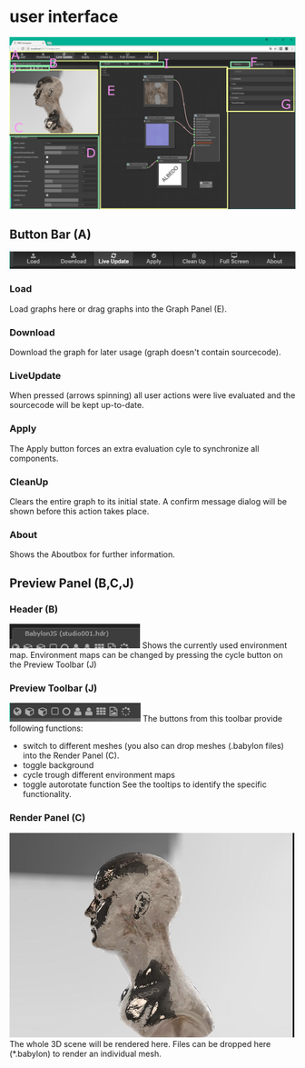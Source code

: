 
# user interface


![UI Sections](images/ui3.jpg)

## Button Bar (A)
![UI ButtonBar](images/ui2.jpg)
### Load
Load graphs here or drag graphs into the Graph Panel (E).
### Download
Download the graph for later usage (graph doesn't contain sourcecode).
### LiveUpdate
When pressed (arrows spinning) all user actions were live evaluated and the sourcecode will be kept up-to-date.
### Apply
The Apply button forces an extra evaluation cyle to synchronize all components.
### CleanUp
Clears the entire graph to its initial state. A confirm message dialog will be shown before this action takes place.
### About
Shows the Aboutbox for further information.
## Preview Panel (B,C,J)
### Header (B)
![UI PreviewHeader](images/ui4.jpg)
Shows the currently used environment map. Environment maps can be changed by pressing the cycle button on the Preview Toolbar (J)
### Preview Toolbar (J)
![UI PreviewToolbar](images/ui6.jpg)
The buttons from this toolbar provide following functions:
* switch to different meshes (you also can drop meshes (.babylon files) into the Render Panel (C).
* toggle background
* cycle trough different environment maps
* toggle autorotate function
See the tooltips to identify the specific functionality.
### Render Panel (C)
![UI RenderPanel](images/ui7.jpg)The whole 3D scene will be rendered here. Files can be dropped here (*.babylon) to render an individual mesh.
